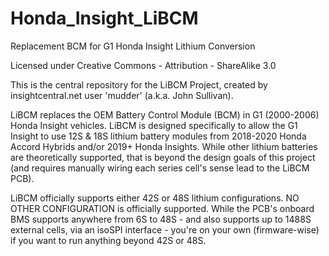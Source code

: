 # Honda_Insight_LiBCM
 Replacement BCM for G1 Honda Insight Lithium Conversion

Licensed under Creative Commons - Attribution - ShareAlike 3.0

This is the central repository for the LiBCM Project, created by insightcentral.net user 'mudder' (a.k.a. John Sullivan).  

LiBCM replaces the OEM Battery Control Module (BCM) in G1 (2000-2006) Honda Insight vehicles.  LiBCM is designed specifically to allow the G1 Insight to use 12S & 18S lithium battery modules from 2018-2020 Honda Accord Hybrids and/or 2019+ Honda Insights.  While other lithium batteries are theoretically supported, that is beyond the design goals of this project (and requires manually wiring each series cell's sense lead to the LiBCM PCB).

LiBCM officially supports either 42S or 48S lithium configurations.  NO OTHER CONFIGURATION is officially supported.  While the PCB's onboard BMS supports anywhere from 6S to 48S - and also supports up to 1488S external cells, via an isoSPI interface - you're on your own (firmware-wise) if you want to run anything beyond 42S or 48S.